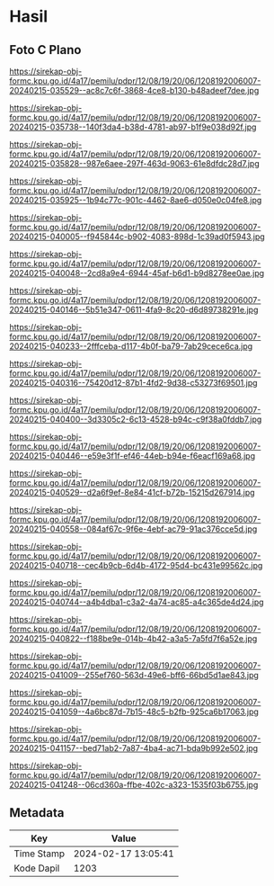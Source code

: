 # Hasil

## Foto C Plano

https://sirekap-obj-formc.kpu.go.id/4a17/pemilu/pdpr/12/08/19/20/06/1208192006007-20240215-035529--ac8c7c6f-3868-4ce8-b130-b48adeef7dee.jpg

https://sirekap-obj-formc.kpu.go.id/4a17/pemilu/pdpr/12/08/19/20/06/1208192006007-20240215-035738--140f3da4-b38d-4781-ab97-b1f9e038d92f.jpg

https://sirekap-obj-formc.kpu.go.id/4a17/pemilu/pdpr/12/08/19/20/06/1208192006007-20240215-035828--987e6aee-297f-463d-9063-61e8dfdc28d7.jpg

https://sirekap-obj-formc.kpu.go.id/4a17/pemilu/pdpr/12/08/19/20/06/1208192006007-20240215-035925--1b94c77c-901c-4462-8ae6-d050e0c04fe8.jpg

https://sirekap-obj-formc.kpu.go.id/4a17/pemilu/pdpr/12/08/19/20/06/1208192006007-20240215-040005--f945844c-b902-4083-898d-1c39ad0f5943.jpg

https://sirekap-obj-formc.kpu.go.id/4a17/pemilu/pdpr/12/08/19/20/06/1208192006007-20240215-040048--2cd8a9e4-6944-45af-b6d1-b9d8278ee0ae.jpg

https://sirekap-obj-formc.kpu.go.id/4a17/pemilu/pdpr/12/08/19/20/06/1208192006007-20240215-040146--5b51e347-0611-4fa9-8c20-d6d89738291e.jpg

https://sirekap-obj-formc.kpu.go.id/4a17/pemilu/pdpr/12/08/19/20/06/1208192006007-20240215-040233--2fffceba-d117-4b0f-ba79-7ab29cece6ca.jpg

https://sirekap-obj-formc.kpu.go.id/4a17/pemilu/pdpr/12/08/19/20/06/1208192006007-20240215-040316--75420d12-87b1-4fd2-9d38-c53273f69501.jpg

https://sirekap-obj-formc.kpu.go.id/4a17/pemilu/pdpr/12/08/19/20/06/1208192006007-20240215-040400--3d3305c2-6c13-4528-b94c-c9f38a0fddb7.jpg

https://sirekap-obj-formc.kpu.go.id/4a17/pemilu/pdpr/12/08/19/20/06/1208192006007-20240215-040446--e59e3f1f-ef46-44eb-b94e-f6eacf169a68.jpg

https://sirekap-obj-formc.kpu.go.id/4a17/pemilu/pdpr/12/08/19/20/06/1208192006007-20240215-040529--d2a6f9ef-8e84-41cf-b72b-15215d267914.jpg

https://sirekap-obj-formc.kpu.go.id/4a17/pemilu/pdpr/12/08/19/20/06/1208192006007-20240215-040558--084af67c-9f6e-4ebf-ac79-91ac376cce5d.jpg

https://sirekap-obj-formc.kpu.go.id/4a17/pemilu/pdpr/12/08/19/20/06/1208192006007-20240215-040718--cec4b9cb-6d4b-4172-95d4-bc431e99562c.jpg

https://sirekap-obj-formc.kpu.go.id/4a17/pemilu/pdpr/12/08/19/20/06/1208192006007-20240215-040744--a4b4dba1-c3a2-4a74-ac85-a4c365de4d24.jpg

https://sirekap-obj-formc.kpu.go.id/4a17/pemilu/pdpr/12/08/19/20/06/1208192006007-20240215-040822--f188be9e-014b-4b42-a3a5-7a5fd7f6a52e.jpg

https://sirekap-obj-formc.kpu.go.id/4a17/pemilu/pdpr/12/08/19/20/06/1208192006007-20240215-041009--255ef760-563d-49e6-bff6-66bd5d1ae843.jpg

https://sirekap-obj-formc.kpu.go.id/4a17/pemilu/pdpr/12/08/19/20/06/1208192006007-20240215-041059--4a6bc87d-7b15-48c5-b2fb-925ca6b17063.jpg

https://sirekap-obj-formc.kpu.go.id/4a17/pemilu/pdpr/12/08/19/20/06/1208192006007-20240215-041157--bed71ab2-7a87-4ba4-ac71-bda9b992e502.jpg

https://sirekap-obj-formc.kpu.go.id/4a17/pemilu/pdpr/12/08/19/20/06/1208192006007-20240215-041248--06cd360a-ffbe-402c-a323-1535f03b6755.jpg


## Metadata

| Key        | Value               |
| ---------- | ------------------- |
| Time Stamp | 2024-02-17 13:05:41 |
| Kode Dapil | 1203                |



